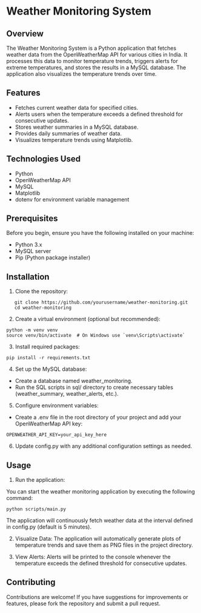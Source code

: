 # Weather Monitoring System

## Overview

The Weather Monitoring System is a Python application that fetches weather data from the OpenWeatherMap API for various cities in India. It processes this data to monitor temperature trends, triggers alerts for extreme temperatures, and stores the results in a MySQL database. The application also visualizes the temperature trends over time.

## Features

- Fetches current weather data for specified cities.
- Alerts users when the temperature exceeds a defined threshold for consecutive updates.
- Stores weather summaries in a MySQL database.
- Provides daily summaries of weather data.
- Visualizes temperature trends using Matplotlib.

## Technologies Used

- Python
- OpenWeatherMap API
- MySQL
- Matplotlib
- dotenv for environment variable management

## Prerequisites

Before you begin, ensure you have the following installed on your machine:

- Python 3.x
- MySQL server
- Pip (Python package installer)

## Installation

1. Clone the repository:

```
   git clone https://github.com/yourusername/weather-monitoring.git
   cd weather-monitoring
```
2. Create a virtual environment (optional but recommended):

```
python -m venv venv
source venv/bin/activate  # On Windows use `venv\Scripts\activate`
```
3. Install required packages:

```
pip install -r requirements.txt
```

4. Set up the MySQL database:

- Create a database named weather_monitoring.
- Run the SQL scripts in sql/ directory to create necessary tables (weather_summary, weather_alerts, etc.).

5. Configure environment variables:
- Create a .env file in the root directory of your project and add your OpenWeatherMap API key:
```
OPENWEATHER_API_KEY=your_api_key_here
```

6. Update config.py with any additional configuration settings as needed.

## Usage
1. Run the application:

You can start the weather monitoring application by executing the following command:

```
python scripts/main.py
```
The application will continuously fetch weather data at the interval defined in config.py (default is 5 minutes).

2. Visualize Data: The application will automatically generate plots of temperature trends and save them as PNG files in the project directory.

3. View Alerts: Alerts will be printed to the console whenever the temperature exceeds the defined threshold for consecutive updates.


## Contributing
Contributions are welcome! If you have suggestions for improvements or features, please fork the repository and submit a pull request.

